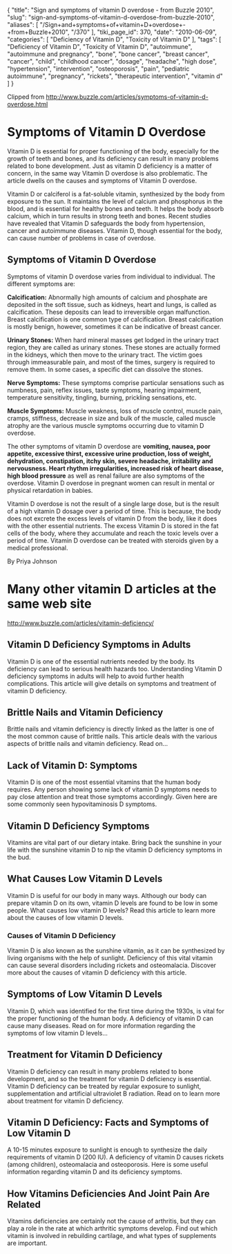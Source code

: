 {
    "title": "Sign and symptoms of vitamin D overdose - from Buzzle 2010",
    "slug": "sign-and-symptoms-of-vitamin-d-overdose-from-buzzle-2010",
    "aliases": [
        "/Sign+and+symptoms+of+vitamin+D+overdose+-+from+Buzzle+2010",
        "/370"
    ],
    "tiki_page_id": 370,
    "date": "2010-06-09",
    "categories": [
        "Deficiency of Vitamin D",
        "Toxicity of Vitamin D"
    ],
    "tags": [
        "Deficiency of Vitamin D",
        "Toxicity of Vitamin D",
        "autoimmune",
        "autoimmune and pregnancy",
        "bone",
        "bone cancer",
        "breast cancer",
        "cancer",
        "child",
        "childhood cancer",
        "dosage",
        "headache",
        "high dose",
        "hypertension",
        "intervention",
        "osteoporosis",
        "pain",
        "pediatric autoimmune",
        "pregnancy",
        "rickets",
        "therapeutic intervention",
        "vitamin d"
    ]
}


Clipped from http://www.buzzle.com/articles/symptoms-of-vitamin-d-overdose.html 

# Symptoms of Vitamin D Overdose

Vitamin D is essential for proper functioning of the body, especially for the growth of teeth and bones, and its deficiency can result in many problems related to bone development. Just as vitamin D deficiency is a matter of concern, in the same way Vitamin D overdose is also problematic. The article dwells on the causes and symptoms of Vitamin D overdose.

Vitamin D or calciferol is a fat-soluble vitamin, synthesized by the body from exposure to the sun. It maintains the level of calcium and phosphorus in the blood, and is essential for healthy bones and teeth. It helps the body absorb calcium, which in turn results in strong teeth and bones. Recent studies have revealed that Vitamin D safeguards the body from hypertension, cancer and autoimmune diseases. Vitamin D, though essential for the body, can cause number of problems in case of overdose.

## Symptoms of Vitamin D Overdose

Symptoms of vitamin D overdose varies from individual to individual. The different symptoms are:

 **Calcification:**  Abnormally high amounts of calcium and phosphate are deposited in the soft tissue, such as kidneys, heart and lungs, is called as calcification. These deposits can lead to irreversible organ malfunction. Breast calcification is one common type of calcification. Breast calcification is mostly benign, however, sometimes it can be indicative of breast cancer.

 **Urinary Stones:**  When hard mineral masses get lodged in the urinary tract region, they are called as urinary stones. These stones are actually formed in the kidneys, which then move to the urinary tract. The victim goes through immeasurable pain, and most of the times, surgery is required to remove them. In some cases, a specific diet can dissolve the stones.

 **Nerve Symptoms:**  These symptoms comprise particular sensations such as numbness, pain, reflex issues, taste symptoms, hearing impairment, temperature sensitivity, tingling, burning, prickling sensations, etc.

 **Muscle Symptoms:**  Muscle weakness, loss of muscle control, muscle pain, cramps, stiffness, decrease in size and bulk of the muscle, called muscle atrophy are the various muscle symptoms occurring due to vitamin D overdose.

The other symptoms of vitamin D overdose are  **vomiting, nausea, poor appetite, excessive thirst, excessive urine production, loss of weight, dehydration, constipation, itchy skin, severe headache, irritability and nervousness. Heart rhythm irregularities, increased risk of heart disease, high blood pressure**  as well as renal failure are also symptoms of the overdose. Vitamin D overdose in pregnant women can result in mental or physical retardation in babies.

Vitamin D overdose is not the result of a single large dose, but is the result of a high vitamin D dosage over a period of time. This is because, the body does not excrete the excess levels of vitamin D from the body, like it does with the other essential nutrients. The excess Vitamin D is stored in the fat cells of the body, where they accumulate and reach the toxic levels over a period of time. Vitamin D overdose can be treated with steroids given by a medical professional.

By Priya Johnson

# Many other vitamin D articles at the same web site

http://www.buzzle.com/articles/vitamin-deficiency/ 

## Vitamin D Deficiency Symptoms in Adults

Vitamin D is one of the essential nutrients needed by the body. Its deficiency can lead to serious health hazards too. Understanding Vitamin D deficiency symptoms in adults will help to avoid further health complications. This article will give details on symptoms and treatment of vitamin D deficiency.

## Brittle Nails and Vitamin Deficiency

Brittle nails and vitamin deficiency is directly linked as the latter is one of the most common cause of brittle nails. This article deals with the various aspects of brittle nails and vitamin deficiency. Read on...

## Lack of Vitamin D: Symptoms

Vitamin D is one of the most essential vitamins that the human body requires. Any person showing some lack of vitamin D symptoms needs to pay close attention and treat those symptoms accordingly. Given here are some commonly seen hypovitaminosis D symptoms.

## Vitamin D Deficiency Symptoms

Vitamins are vital part of our dietary intake. Bring back the sunshine in your life with the sunshine vitamin D to nip the vitamin D deficiency symptoms in the bud.

## What Causes Low Vitamin D Levels

Vitamin D is useful for our body in many ways. Although our body can prepare vitamin D on its own, vitamin D levels are found to be low in some people. What causes low vitamin D levels? Read this article to learn more about the causes of low vitamin D levels.

### Causes of Vitamin D Deficiency

Vitamin D is also known as the sunshine vitamin, as it can be synthesized by living organisms with the help of sunlight. Deficiency of this vital vitamin can cause several disorders including rickets and osteomalacia. Discover more about the causes of vitamin D deficiency with this article.

## Symptoms of Low Vitamin D Levels

Vitamin D, which was identified for the first time during the 1930s, is vital for the proper functioning of the human body. A deficiency of vitamin D can cause many diseases. Read on for more information regarding the symptoms of low vitamin D levels...

## Treatment for Vitamin D Deficiency

Vitamin D deficiency can result in many problems related to bone development, and so the treatment for vitamin D deficiency is essential. Vitamin D deficiency can be treated by regular exposure to sunlight, supplementation and artificial ultraviolet B radiation. Read on to learn more about treatment for vitamin D deficiency.

## Vitamin D Deficiency: Facts and Symptoms of Low Vitamin D

A 10-15 minutes exposure to sunlight is enough to synthesize the daily requirements of vitamin D (200 IU). A deficiency of vitamin D causes rickets (among children), osteomalacia and osteoporosis. Here is some useful information regarding vitamin D and its deficiency symptoms.

## How Vitamins Deficiencies And Joint Pain Are Related

Vitamins deficiencies are certainly not the cause of arthritis, but they can play a role in the rate at which arthritic symptoms develop. Find out which vitamin is involved in rebuilding cartilage, and what types of supplements are important.